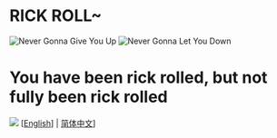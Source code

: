 # RICK ROLL~
![Never Gonna Give You Up](https://media4.giphy.com/media/Ju7l5y9osyymQ/200.gif)
![Never Gonna Let You Down](https://thumbs.gfycat.com/AthleticFinishedArgusfish-max-1mb.gif)
# You have been rick rolled, but not fully been rick rolled
![](https://img.clinicmed.net/uploadimg/image/20210308/161517377860459892888784.14348781.jpeg)
[[English](https://github.com/Rick-Lang/Rick-Lang/blob/main/EN.md)] | [简体中文](https://github.com/Rick-Lang/Rick-Lang/blob/main/CH.md)]
